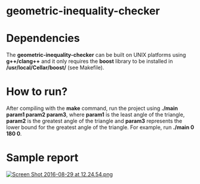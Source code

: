 # geometric-inequality-checker

# Dependencies

The **geometric-inequality-checker** can be built on UNIX platforms using **g++/clang++** and it only requires the **boost** library to be installed in **/usr/local/Cellar/boost/** (see Makefile).

# How to run?

After compiling with the **make** command, run the project using **./main param1 param2 param3**, where **param1** is the least angle of the triangle, **param2** is the greatest angle of the triangle and **param3** represents the lower bound for the greatest angle of the triangle. For example, run **./main 0 180 0**.

# Sample report

[![Screen Shot 2016-08-29 at 12.24.54.png](https://s18.postimg.org/5dy1fh555/Screen_Shot_2016_08_29_at_12_24_54.png)](https://postimg.org/image/y3kxc4951/)
